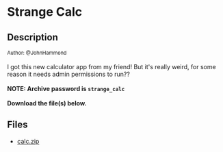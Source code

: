 # Strange Calc

## Description

<small>Author: @JohnHammond</small><br><br>I got this new calculator app from my friend! But it's really weird, for some  reason it needs admin permissions to run?? <br><br> <b>NOTE: Archive password is <code>strange_calc</code></b> <br><br> <b>Download the file(s) below.</b><br>


## Files

* [calc.zip](files/calc.zip)

